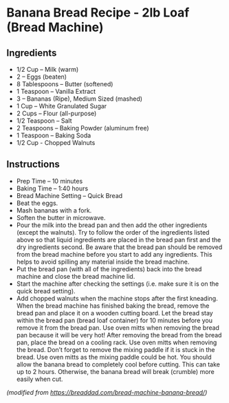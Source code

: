 # Banana Bread Recipe - 2lb Loaf (Bread Machine)

## Ingredients

* 1/2 Cup – Milk (warm)
* 2 – Eggs (beaten)
* 8 Tablespoons – Butter (softened)
* 1 Teaspoon – Vanilla Extract
* 3 – Bananas (Ripe), Medium Sized (mashed)
* 1 Cup – White Granulated Sugar
* 2 Cups – Flour (all-purpose)
* 1/2 Teaspoon – Salt
* 2 Teaspoons – Baking Powder (aluminum free)
* 1 Teaspoon – Baking Soda
* 1/2 Cup - Chopped Walnuts

## Instructions

* Prep Time – 10 minutes
* Baking Time – 1:40 hours
* Bread Machine Setting – Quick Bread
* Beat the eggs.
* Mash bananas with a fork.
* Soften the butter in microwave.
* Pour the milk into the bread pan and then add the other ingredients (except the walnuts). Try to follow the order of the ingredients listed above so that liquid ingredients are placed in the bread pan first and the dry ingredients second. Be aware that the bread pan should be removed from the bread machine before you start to add any ingredients. This helps to avoid spilling any material inside the bread machine.
* Put the bread pan (with all of the ingredients) back into the bread machine and close the bread machine lid.
* Start the machine after checking the settings (i.e. make sure it is on the quick bread setting).
* Add chopped walnuts when the machine stops after the first kneading.
When the bread machine has finished baking the bread, remove the bread pan and place it on a wooden cutting board. Let the bread stay within the bread pan (bread loaf container) for 10 minutes before you remove it from the bread pan. Use oven mitts when removing the bread pan because it will be very hot!
After removing the bread from the bread pan, place the bread on a cooling rack. Use oven mitts when removing the bread.
Don’t forget to remove the mixing paddle if it is stuck in the bread. Use oven mitts as the mixing paddle could be hot.
You should allow the banana bread to completely cool before cutting. This can take up to 2 hours. Otherwise, the banana bread will break (crumble) more easily when cut.


_(modified from https://breaddad.com/bread-machine-banana-bread/)_
